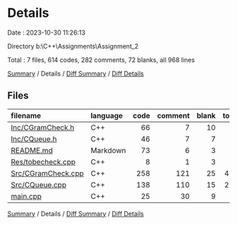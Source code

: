 # Details

Date : 2023-10-30 11:26:13

Directory b:\\C++\\Assignments\\Assignment_2

Total : 7 files,  614 codes, 282 comments, 72 blanks, all 968 lines

[Summary](results.md) / Details / [Diff Summary](diff.md) / [Diff Details](diff-details.md)

## Files
| filename | language | code | comment | blank | total |
| :--- | :--- | ---: | ---: | ---: | ---: |
| [Inc/CGramCheck.h](/Inc/CGramCheck.h) | C++ | 66 | 7 | 10 | 83 |
| [Inc/CQueue.h](/Inc/CQueue.h) | C++ | 46 | 7 | 7 | 60 |
| [README.md](/README.md) | Markdown | 73 | 6 | 3 | 82 |
| [Res/tobecheck.cpp](/Res/tobecheck.cpp) | C++ | 8 | 1 | 3 | 12 |
| [Src/CGramCheck.cpp](/Src/CGramCheck.cpp) | C++ | 258 | 121 | 25 | 404 |
| [Src/CQueue.cpp](/Src/CQueue.cpp) | C++ | 138 | 110 | 15 | 263 |
| [main.cpp](/main.cpp) | C++ | 25 | 30 | 9 | 64 |

[Summary](results.md) / Details / [Diff Summary](diff.md) / [Diff Details](diff-details.md)